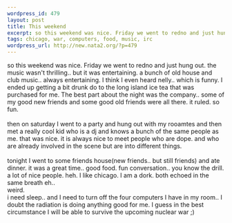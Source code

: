 ```yaml
--- 
wordpress_id: 479
layout: post
title: This weekend
excerpt: so this weekend was nice. Friday we went to redno and just hung out. the music wasn't thrilling.. but it was entertaining. a bunch of old house and club music.. always entertaining. I think I even heard nelly.. which is funny. I ended up getting a bit drunk do to the long island ice tea that was purchased for me. The best part about the night was the company.. some of my good new friends and som...
tags: chicago, war, computers, food, music, irc
wordpress_url: http://new.nata2.org/?p=479
---
```

so this weekend was nice. Friday we went to redno and just hung out. the music wasn't thrilling.. but it was entertaining. a bunch of old house and club music.. always entertaining. I think I even heard nelly.. which is funny. I ended up getting a bit drunk do to the long island ice tea that was purchased for me. The best part about the night was the company.. some of my good new friends and some good old friends were all there. it ruled. so fun. <br/><br/>then on saturday I went to a party and hung out with my rooamtes and then met a really cool kid who is a dj and knows a bunch of the same people as me. that was nice. it is always nice to meet people who are dope. and who are already involved in the scene but are into different things. <br/><br/>tonight I went to some friends house(new friends.. but still friends) and ate dinner. it was a great time.. good food. fun conversation.. you know the drill. a lot of nice people. heh. I like chicago. I am a dork. both echoed in the same breath eh.. <br/>
weird.<br/>
i need sleep.. and I need to turn off the four computers I have in my room..  I doubt the radiation is doing anything good for me. I guess in the best circumstance I will be able to survive the upcoming nuclear war ;) 
